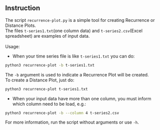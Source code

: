 Instruction
---
The script `recurrence-plot.py` is a simple tool for creating Recurrence or Distance Plots.
<br>
The files `t-series1.txt`(one column data) and `t-series2.csv`(Excel spreadsheet) are examples of input data.
<br><br>
Usage:
* When your time series file is like `t-series1.txt` you can do:
```Bash
python3 recurrence-plot -b t-series1.txt
```
The `-b` argument is used to indicate a Recurrence Plot will be created.<br>
To create a Distance Plot, just do:
```Bash
python3 recurrence-plot t-series1.txt
```
* When your input data have more than one column, you must inform which column need to be load, e.g.:
```Bash
python3 recurrence-plot -b --column 4 t-series2.csv
```
For more information, run the script without arguments or use `-h`.
